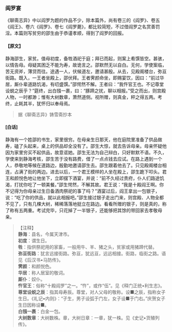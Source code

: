 <script type="text/javascript">
    var head = document.getElementsByTagName('head')[0];
    cssURL = '/public/liao.css';
    linkTag = document.createElement('link');
    linkTag.href = cssURL;
    linkTag.setAttribute('type','text/css');
    linkTag.setAttribute('rel','stylesheet');
    head.appendChild(linkTag);
</script>
### 阎罗宴

《聊斋志异》中以阎罗为题的作品不少，除本篇外，尚有卷三的《阎罗》、卷五《阎王》、卷六《阎罗》、卷七《阎罗薨》，都比较简短，不过借阎罗之名赏善罚淫。本篇则写贫穷的邵生由于恭谨孝顺，得到了阎罗的回报。

#### 【原文】
<section>
静海邵生，家贫。值母初度，备牲酒祀于庭；拜已而起，则案上肴馔皆空。甚骇，以情告母。母疑其困乏不能为寿，故诡言之。邵默然无以自白。无何，学使案临，苦无资斧，薄贷而往。途遇一人，伏候道左，邀请甚殷。从去，见殿阁楼台，弥亘街路。既入，一王者坐殿上，邵伏拜。王者霁颜命坐，即赐宴饮，因曰：“前过华居，厮仆辈道路饥渴，有叨盛馔。”邵愕然不解。王者曰：“我忤官王也。不记尊堂设蜕之辰乎？”筵终，出白镪一裹，曰：“豚蹄之扰，聊以相报。”受之而出，则宫殿人物，一时都渺；惟有大树数章，萧然道侧。视所赠，则真金，秤之得五两。考终，止耗其半，犹怀归以奉母焉。

</section>

> 据《聊斋志异》铸雪斋抄本

#### [白话]
<aside>

静海有一个姓邵的书生，家里很穷。在母亲生日那天，他在庭院里准备了供品做寿，磕了头起来，桌上的供品却全没有了。邵生大惊，就去告诉母亲。母亲怀疑他因为家里穷买不起供品，故意诓她。邵生无法为自己辩白，只好默默不语。不久，学使来到静海考核，邵生苦于没有路费，借了一点点钱去应试。在路上遇到一个人，恭敬地等候在道路边，殷勤地邀请邵生去。邵生跟着他去了。只见殿阁楼台相连，占满了街的两边。进去以后，一个君王模样的人坐在殿上，邵生跪下叩头。君王和颜悦色地让他坐下，立即摆下酒宴，并说：“前不久经过贵府，仆人们路途饥渴，打扰你吃了一顿美餐。”邵生愕然，不解其故。君王说：“我是十殿阎王啊。你不记得为你母亲过生日备酒肉祭祀的事了吗？”酒宴过后，阎王拿出一包银子，说：“吃了你的供品，就以此相报吧。”邵生接过银子走出门来，则宫殿、人物全都不见了，只有几棵大树，稀稀落落地挺立在路边。看看所赠的银子，则是真的，称了称有五两重。考试完毕，只花掉了一半银子，还能够把其馀的带回家去孝敬母亲。

</aside>

> 【注释】  
<b>静海</b>：县名，今属天津市。  
<b>初度</b>：谓生日。  
<b>牲</b>：指供祭祀用的家畜，一般用牛、羊、猪之头，贫家或用猪蹄代替。  
<b>弥亘街路</b>：犹言远接街路。弥亘，犹远亘，远远相接。街路，临街之路。语见《后汉书•马防传》。  
<b>霁颜</b>：和颜悦色。  
<b>华居</b>：称人居室的敬词。  
<b>厮仆</b>：奴仆。  
<b>忤官王</b>：俗称“十殿阎罗”之一。“忤”，或作“伍”。见《释门正统•利生志》。  
<b>尊堂设蜕之辰</b>：指其母寿辰。尊堂，对人父母的敬称。设■之辰，指称女子生日。《礼记•内则》：“子生，男子设弧于门左，女子设■于门右。”庆贺女子生日因称设■。  
<b>白镪一裹</b>：白金一包。  
<b>大树数章</b>：大树数株。章，大树日章：一章，犹一株。见《史记•货殖列传》。  
